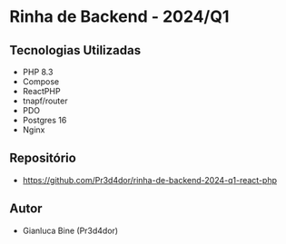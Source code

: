 # Rinha de Backend - 2024/Q1

## Tecnologias Utilizadas

- PHP 8.3
- Compose
- ReactPHP
- tnapf/router
- PDO
- Postgres 16
- Nginx

## Repositório

- https://github.com/Pr3d4dor/rinha-de-backend-2024-q1-react-php

## Autor

- Gianluca Bine (Pr3d4dor)
